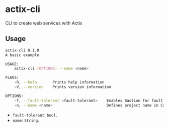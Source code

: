 # actix-cli
CLI to create web services with Actix

## Usage

```sh
actix-cli 0.1.0
A basic example

USAGE:
    actix-cli [OPTIONS] --name <name>

FLAGS:
    -h, --help       Prints help information
    -V, --version    Prints version information

OPTIONS:
    -f, --fault-tolerant <fault-tolerant>    Enables Bastion for fault tolerant system [default: true]
    -n, --name <name>                        Defines project name in Cargo.toml
```

* `fault-tolerant`: `bool`.
* `name`: `String`.